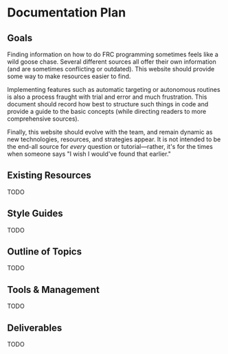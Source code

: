 # Documentation Plan

## Goals

Finding information on how to do FRC programming sometimes feels like a wild goose chase.
Several different sources all offer their own information (and are sometimes conflicting or outdated).
This website should provide some way to make resources easier to find.

Implementing features such as automatic targeting or autonomous routines is also a process fraught with trial and error and much frustration.
This document should record how best to structure such things in code and provide a guide to the basic concepts (while directing readers to more comprehensive sources).

Finally, this website should evolve with the team, and remain dynamic as new technologies, resources, and strategies appear.
It is not intended to be the end-all source for *every* question or tutorial—rather, it's for the times when someone says "I wish I would've found that earlier."

## Existing Resources

TODO

## Style Guides

TODO

## Outline of Topics

TODO

## Tools & Management

TODO

## Deliverables

TODO
